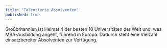 ```yaml
---
title: "Talentierte Absolventen"
published: true
---
```


Großbritannien ist Heimat 4 der besten 10 Universitäten der Welt und, was MBA-Ausbildung angeht, führend in Europa. Dadurch steht eine Vielzahl einsatzbereiter Absolventen zur Verfügung.